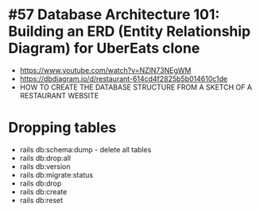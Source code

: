 # #57 Database Architecture 101: Building an ERD (Entity Relationship Diagram) for UberEats clone
- https://www.youtube.com/watch?v=NZlN73NEgWM
- https://dbdiagram.io/d/restaurant-614cd4f2825b5b014610c1de
- HOW TO CREATE THE DATABASE STRUCTURE FROM A SKETCH OF A RESTAURANT WEBSITE

# Dropping tables
- rails db:schema:dump - delete all tables
- rails db:drop:all
- rails db:version
- rails db:migrate:status
- rails db:drop
- rails db:create
- rails db:reset